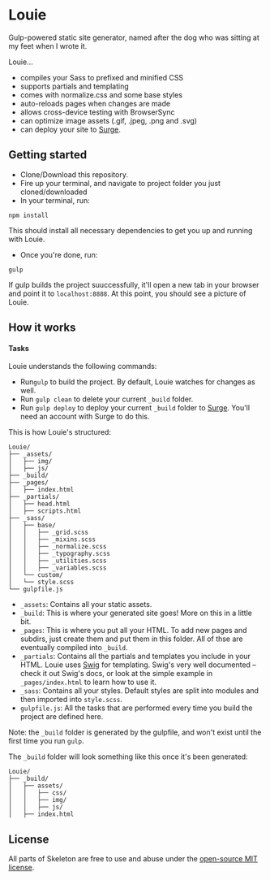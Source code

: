 # Louie
Gulp-powered static site generator, named after the dog who was sitting at my feet when I wrote it.

Louie...

- compiles your Sass to prefixed and minified CSS
- supports partials and templating
- comes with normalize.css and some base styles
- auto-reloads pages when changes are made
- allows cross-device testing with BrowserSync
- can optimize image assets (.gif, .jpeg, .png and .svg)
- can deploy your site to [Surge](https://www.surge.sh/).

## Getting started

- Clone/Download this repository.
- Fire up your terminal, and navigate to project folder you just cloned/downloaded
- In your terminal, run:
```
npm install
```
This should install all necessary dependencies to get you up and running with Louie.

- Once you're done, run:
```
gulp
```
If gulp builds the project suuccessfully, it'll open a new tab in your browser and point it to `localhost:8888`. At this point, you should see a picture of Louie.

## How it works

#### Tasks
Louie understands the following commands:

- Run`gulp` to build the project. By default, Louie watches for changes as well.
- Run `gulp clean` to delete your current `_build` folder.
- Run `gulp deploy` to deploy your current `_build` folder to [Surge](https://www.surge.sh/). You'll need an account with Surge to do this.

This is how Louie's structured:

```
Louie/
├── _assets/
│   ├── img/
│   ├── js/
├── _build/
├── _pages/
│   ├── index.html
├── _partials/
│   ├── head.html
│   ├── scripts.html
├── _sass/
│   ├── base/
│   │	├── _grid.scss
│   │	├── _mixins.scss 
│   │	├── _normalize.scss 
│   │	├── _typography.scss 
│   │	├── _utilities.scss
│   │	├── _variables.scss
│   └── custom/
│   └── style.scss
└── gulpfile.js

```

- `_assets`: Contains all your static assets.
- `_build`: This is where your generated site goes! More on this in a little bit.
- `_pages`: This is where you put all your HTML. To add new pages and subdirs, just create them and put them in this folder. All of thse are eventually compiled into `_build`.
- `_partials`: Contains all the partials and templates you include in your HTML. Louie uses [Swig](paularmstrong.github.io/swig/) for templating. Swig's very well documented – check it out Swig's docs, or look at the simple example in `_pages/index.html` to learn how to use it.
- `_sass`: Contains all your styles. Default styles are split into modules and then imported into `style.scss`.
- `gulpfile.js`: All the tasks that are performed every time you build the project are defined here.

Note: the `_build` folder is generated by the gulpfile, and won't exist until the first time you run `gulp`.

The `_build` folder will look something like this once it's been generated:

```
Louie/
├── _build/
│   ├── assets/
│   │	├── css/
│   │	├── img/
│   │	├── js/
│   ├── index.html
```

## License

All parts of Skeleton are free to use and abuse under the [open-source MIT license](https://github.com/dhg/Skeleton/blob/master/LICENSE.md).